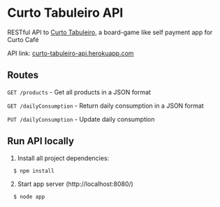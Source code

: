 # Curto Tabuleiro API

RESTful API to [Curto Tabuleiro](https://github.com/felippenardi/curto-tabuleiro), a board-game like self payment app for Curto Café

API link: [curto-tabuleiro-api.herokuapp.com](http://curto-tabuleiro-api.herokuapp.com/)

## Routes

`GET /products` - Get all products in a JSON format

`GET /dailyConsumption` - Return daily consumption in a JSON format

`PUT /dailyConsumption` - Update daily consumption

## Run API locally

1. Install all project dependencies:

```sh
  $ npm install
  ```

2. Start app server (http://localhost:8080/)

```sh
  $ node app
  ```
